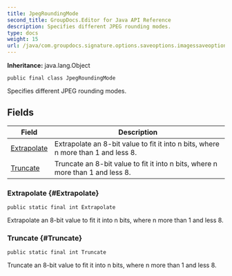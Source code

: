 ```yaml
---
title: JpegRoundingMode
second_title: GroupDocs.Editor for Java API Reference
description: Specifies different JPEG rounding modes.
type: docs
weight: 15
url: /java/com.groupdocs.signature.options.saveoptions.imagessaveoptions/jpegroundingmode/
---
```

**Inheritance:**
java.lang.Object
```
public final class JpegRoundingMode
```

Specifies different JPEG rounding modes.
## Fields

| Field | Description |
| --- | --- |
| [Extrapolate](#Extrapolate) | Extrapolate an 8-bit value to fit it into n bits, where n more than 1 and less 8. |
| [Truncate](#Truncate) | Truncate an 8-bit value to fit it into n bits, where n more than 1 and less 8. |
### Extrapolate {#Extrapolate}
```
public static final int Extrapolate
```


Extrapolate an 8-bit value to fit it into n bits, where n more than 1 and less 8.

### Truncate {#Truncate}
```
public static final int Truncate
```


Truncate an 8-bit value to fit it into n bits, where n more than 1 and less 8.

